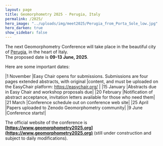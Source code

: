 ```yaml
---
layout: page
title: Geomorphometry 2025 - Perugia, Italy
permalink: /2025/
hero_image: "../uploads/img/meet2025/Perugia_from_Porta_Sole_low.jpg"
hero_darken: true
show_sidebar: false
---
```


The next Geomorphometry Conference will take place in the beautiful city of [Perugia](https://en.wikipedia.org/wiki/Perugia), in the heart of Italy.  
The proposed date is **09-13 June, 2025**.  

Here are some important dates:  

|1 November   |Easy Chair opens for submissions. Submissions are four pages extended abstracts, with original |content, and must be uploaded on the EasyChair platform: https://easychair.org/ |
|15 January   |Abstracts due in Easy Chair and workshop proposals due|
|20 February  |Notification of abstract acceptance, invitation letters available for those who need them|
|21 March     |Conference schedule out on conference web site|
|25 April     |Papers uploaded to Zenodo Geomorphometry community|
|9 June       |Conference starts!|
 
The official website of the conference is **[https://www.geomorphometry2025.org](https://www.geomorphometry2025.org)** (still under construction and subject to daily modifications).

